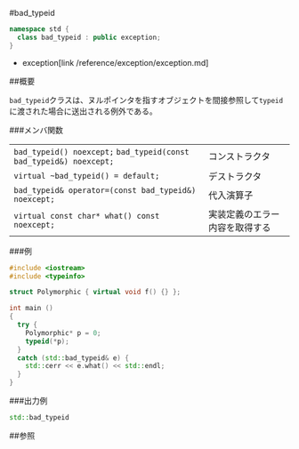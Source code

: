 #bad_typeid
```cpp
namespace std {
  class bad_typeid : public exception;
}
```
* exception[link /reference/exception/exception.md]

##概要

`bad_typeid`クラスは、ヌルポインタを指すオブジェクトを間接参照して`typeid`に渡された場合に送出される例外である。

###メンバ関数

| | |
|-------------------------------------------------------------------------------------------|-----------------------------------------------|
| `bad_typeid() noexcept;` `bad_typeid(const bad_typeid&) noexcept;` | コンストラクタ |
| `virtual ~bad_typeid() = default;` | デストラクタ |
| `bad_typeid& operator=(const bad_typeid&) noexcept;` | 代入演算子 |
| `virtual const char* what() const noexcept;` | 実装定義のエラー内容を取得する |

###例
```cpp
#include <iostream>
#include <typeinfo>

struct Polymorphic { virtual void f() {} };

int main ()
{
  try {
    Polymorphic* p = 0;
    typeid(*p);
  }
  catch (std::bad_typeid& e) {
    std::cerr << e.what() << std::endl;
  }
}
```

###出力例
```cpp
std::bad_typeid
```

##参照

